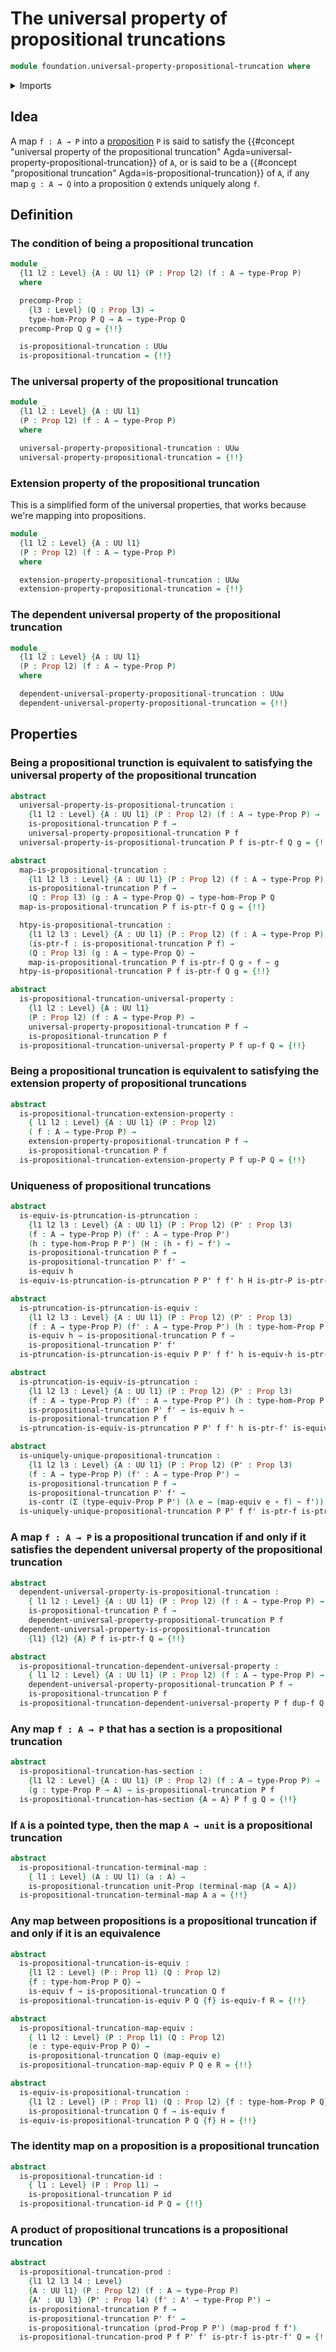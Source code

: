 # The universal property of propositional truncations

```agda
module foundation.universal-property-propositional-truncation where
```

<details><summary>Imports</summary>

```agda
open import foundation.dependent-pair-types
open import foundation.equivalences
open import foundation.function-extensionality
open import foundation.functoriality-cartesian-product-types
open import foundation.precomposition-functions-into-subuniverses
open import foundation.subtype-identity-principle
open import foundation.unit-type
open import foundation.universal-property-dependent-pair-types
open import foundation.universal-property-equivalences
open import foundation.universe-levels

open import foundation-core.contractible-maps
open import foundation-core.contractible-types
open import foundation-core.function-types
open import foundation-core.functoriality-dependent-function-types
open import foundation-core.functoriality-dependent-pair-types
open import foundation-core.homotopies
open import foundation-core.identity-types
open import foundation-core.precomposition-dependent-functions
open import foundation-core.precomposition-functions
open import foundation-core.propositions
open import foundation-core.type-theoretic-principle-of-choice
```

</details>

## Idea

A map `f : A → P` into a [proposition](foundation-core.propositions.md) `P` is
said to satisfy the
{{#concept "universal property of the propositional truncation" Agda=universal-property-propositional-truncation}}
of `A`, or is said to be a
{{#concept "propositional truncation" Agda=is-propositional-truncation}} of `A`,
if any map `g : A → Q` into a proposition `Q` extends uniquely along `f`.

## Definition

### The condition of being a propositional truncation

```agda
module _
  {l1 l2 : Level} {A : UU l1} (P : Prop l2) (f : A → type-Prop P)
  where

  precomp-Prop :
    {l3 : Level} (Q : Prop l3) →
    type-hom-Prop P Q → A → type-Prop Q
  precomp-Prop Q g = {!!}

  is-propositional-truncation : UUω
  is-propositional-truncation = {!!}
```

### The universal property of the propositional truncation

```agda
module _
  {l1 l2 : Level} {A : UU l1}
  (P : Prop l2) (f : A → type-Prop P)
  where

  universal-property-propositional-truncation : UUω
  universal-property-propositional-truncation = {!!}
```

### Extension property of the propositional truncation

This is a simplified form of the universal properties, that works because we're
mapping into propositions.

```agda
module _
  {l1 l2 : Level} {A : UU l1}
  (P : Prop l2) (f : A → type-Prop P)
  where

  extension-property-propositional-truncation : UUω
  extension-property-propositional-truncation = {!!}
```

### The dependent universal property of the propositional truncation

```agda
module _
  {l1 l2 : Level} {A : UU l1}
  (P : Prop l2) (f : A → type-Prop P)
  where

  dependent-universal-property-propositional-truncation : UUω
  dependent-universal-property-propositional-truncation = {!!}
```

## Properties

### Being a propositional trunction is equivalent to satisfying the universal property of the propositional truncation

```agda
abstract
  universal-property-is-propositional-truncation :
    {l1 l2 : Level} {A : UU l1} (P : Prop l2) (f : A → type-Prop P) →
    is-propositional-truncation P f →
    universal-property-propositional-truncation P f
  universal-property-is-propositional-truncation P f is-ptr-f Q g = {!!}

abstract
  map-is-propositional-truncation :
    {l1 l2 l3 : Level} {A : UU l1} (P : Prop l2) (f : A → type-Prop P) →
    is-propositional-truncation P f →
    (Q : Prop l3) (g : A → type-Prop Q) → type-hom-Prop P Q
  map-is-propositional-truncation P f is-ptr-f Q g = {!!}

  htpy-is-propositional-truncation :
    {l1 l2 l3 : Level} {A : UU l1} (P : Prop l2) (f : A → type-Prop P) →
    (is-ptr-f : is-propositional-truncation P f) →
    (Q : Prop l3) (g : A → type-Prop Q) →
    map-is-propositional-truncation P f is-ptr-f Q g ∘ f ~ g
  htpy-is-propositional-truncation P f is-ptr-f Q g = {!!}

abstract
  is-propositional-truncation-universal-property :
    {l1 l2 : Level} {A : UU l1}
    (P : Prop l2) (f : A → type-Prop P) →
    universal-property-propositional-truncation P f →
    is-propositional-truncation P f
  is-propositional-truncation-universal-property P f up-f Q = {!!}
```

### Being a propositional truncation is equivalent to satisfying the extension property of propositional truncations

```agda
abstract
  is-propositional-truncation-extension-property :
    { l1 l2 : Level} {A : UU l1} (P : Prop l2)
    ( f : A → type-Prop P) →
    extension-property-propositional-truncation P f →
    is-propositional-truncation P f
  is-propositional-truncation-extension-property P f up-P Q = {!!}
```

### Uniqueness of propositional truncations

```agda
abstract
  is-equiv-is-ptruncation-is-ptruncation :
    {l1 l2 l3 : Level} {A : UU l1} (P : Prop l2) (P' : Prop l3)
    (f : A → type-Prop P) (f' : A → type-Prop P')
    (h : type-hom-Prop P P') (H : (h ∘ f) ~ f') →
    is-propositional-truncation P f →
    is-propositional-truncation P' f' →
    is-equiv h
  is-equiv-is-ptruncation-is-ptruncation P P' f f' h H is-ptr-P is-ptr-P' = {!!}

abstract
  is-ptruncation-is-ptruncation-is-equiv :
    {l1 l2 l3 : Level} {A : UU l1} (P : Prop l2) (P' : Prop l3)
    (f : A → type-Prop P) (f' : A → type-Prop P') (h : type-hom-Prop P P') →
    is-equiv h → is-propositional-truncation P f →
    is-propositional-truncation P' f'
  is-ptruncation-is-ptruncation-is-equiv P P' f f' h is-equiv-h is-ptr-f = {!!}

abstract
  is-ptruncation-is-equiv-is-ptruncation :
    {l1 l2 l3 : Level} {A : UU l1} (P : Prop l2) (P' : Prop l3)
    (f : A → type-Prop P) (f' : A → type-Prop P') (h : type-hom-Prop P P') →
    is-propositional-truncation P' f' → is-equiv h →
    is-propositional-truncation P f
  is-ptruncation-is-equiv-is-ptruncation P P' f f' h is-ptr-f' is-equiv-h = {!!}

abstract
  is-uniquely-unique-propositional-truncation :
    {l1 l2 l3 : Level} {A : UU l1} (P : Prop l2) (P' : Prop l3)
    (f : A → type-Prop P) (f' : A → type-Prop P') →
    is-propositional-truncation P f →
    is-propositional-truncation P' f' →
    is-contr (Σ (type-equiv-Prop P P') (λ e → (map-equiv e ∘ f) ~ f'))
  is-uniquely-unique-propositional-truncation P P' f f' is-ptr-f is-ptr-f' = {!!}
```

### A map `f : A → P` is a propositional truncation if and only if it satisfies the dependent universal property of the propositional truncation

```agda
abstract
  dependent-universal-property-is-propositional-truncation :
    { l1 l2 : Level} {A : UU l1} (P : Prop l2) (f : A → type-Prop P) →
    is-propositional-truncation P f →
    dependent-universal-property-propositional-truncation P f
  dependent-universal-property-is-propositional-truncation
    {l1} {l2} {A} P f is-ptr-f Q = {!!}

abstract
  is-propositional-truncation-dependent-universal-property :
    { l1 l2 : Level} {A : UU l1} (P : Prop l2) (f : A → type-Prop P) →
    dependent-universal-property-propositional-truncation P f →
    is-propositional-truncation P f
  is-propositional-truncation-dependent-universal-property P f dup-f Q = {!!}
```

### Any map `f : A → P` that has a section is a propositional truncation

```agda
abstract
  is-propositional-truncation-has-section :
    {l1 l2 : Level} {A : UU l1} (P : Prop l2) (f : A → type-Prop P) →
    (g : type-Prop P → A) → is-propositional-truncation P f
  is-propositional-truncation-has-section {A = A} P f g Q = {!!}
```

### If `A` is a pointed type, then the map `A → unit` is a propositional truncation

```agda
abstract
  is-propositional-truncation-terminal-map :
    { l1 : Level} (A : UU l1) (a : A) →
    is-propositional-truncation unit-Prop (terminal-map {A = A})
  is-propositional-truncation-terminal-map A a = {!!}
```

### Any map between propositions is a propositional truncation if and only if it is an equivalence

```agda
abstract
  is-propositional-truncation-is-equiv :
    {l1 l2 : Level} (P : Prop l1) (Q : Prop l2)
    {f : type-hom-Prop P Q} →
    is-equiv f → is-propositional-truncation Q f
  is-propositional-truncation-is-equiv P Q {f} is-equiv-f R = {!!}

abstract
  is-propositional-truncation-map-equiv :
    { l1 l2 : Level} (P : Prop l1) (Q : Prop l2)
    (e : type-equiv-Prop P Q) →
    is-propositional-truncation Q (map-equiv e)
  is-propositional-truncation-map-equiv P Q e R = {!!}

abstract
  is-equiv-is-propositional-truncation :
    {l1 l2 : Level} (P : Prop l1) (Q : Prop l2) {f : type-hom-Prop P Q} →
    is-propositional-truncation Q f → is-equiv f
  is-equiv-is-propositional-truncation P Q {f} H = {!!}
```

### The identity map on a proposition is a propositional truncation

```agda
abstract
  is-propositional-truncation-id :
    { l1 : Level} (P : Prop l1) →
    is-propositional-truncation P id
  is-propositional-truncation-id P Q = {!!}
```

### A product of propositional truncations is a propositional truncation

```agda
abstract
  is-propositional-truncation-prod :
    {l1 l2 l3 l4 : Level}
    {A : UU l1} (P : Prop l2) (f : A → type-Prop P)
    {A' : UU l3} (P' : Prop l4) (f' : A' → type-Prop P') →
    is-propositional-truncation P f →
    is-propositional-truncation P' f' →
    is-propositional-truncation (prod-Prop P P') (map-prod f f')
  is-propositional-truncation-prod P f P' f' is-ptr-f is-ptr-f' Q = {!!}
```
